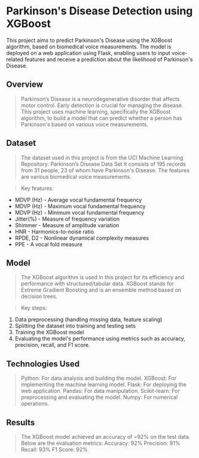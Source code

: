 # Parkinson's Disease Detection using XGBoost
This project aims to predict Parkinson's Disease using the XGBoost algorithm, based on biomedical voice measurements. The model is deployed on a web application using Flask, enabling users to input voice-related features and receive a prediction about the likelihood of Parkinson's Disease.


## Overview
> Parkinson’s Disease is a neurodegenerative disorder that affects motor control. Early detection is crucial for managing the disease. This project uses machine learning, specifically the XGBoost algorithm, to build a model that can predict whether a person has Parkinson's based on various voice measurements.

## Dataset
> The dataset used in this project is from the UCI Machine Learning Repository:
Parkinson’s Disease Data Set
It consists of 195 records from 31 people, 23 of whom have Parkinson's Disease. The features are various biomedical voice measurements.

> Key features:
- MDVP
  (Hz) - Average vocal fundamental frequency
- MDVP
  (Hz) - Maximum vocal fundamental frequency
- MDVP
  (Hz) - Minimum vocal fundamental frequency
- Jitter(%) - Measure of frequency variation
- Shimmer - Measure of amplitude variation
- HNR - Harmonics-to-noise ratio
- RPDE, D2 - Nonlinear dynamical complexity measures
- PPE - A vocal fold measure

## Model
> The XGBoost algorithm is used in this project for its efficiency and performance with structured/tabular data. XGBoost stands for Extreme Gradient Boosting and is an ensemble method based on decision trees.

> Key steps:
1. Data preprocessing (handling missing data, feature scaling)
2. Splitting the dataset into training and testing sets
3. Training the XGBoost model
4. Evaluating the model's performance using metrics such as accuracy, precision, recall, and F1 score.

## Technologies Used
> Python: For data analysis and building the model.
> XGBoost: For implementing the machine learning model.
> Flask: For deploying the web application.
> Pandas: For data manipulation.
> Scikit-learn: For preprocessing and evaluating the model.
> Numpy: For numerical operations.

## Results
> The XGBoost model achieved an accuracy of ~92% on the test data. Below are the evaluation metrics:
Accuracy: 92%
Precision: 91%
Recall: 93%
F1 Score: 92%

